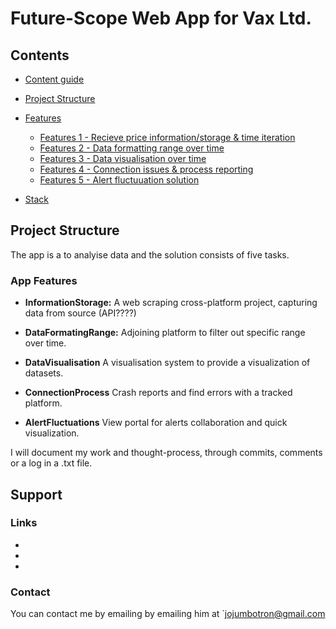 # Future-Scope Web App for Vax Ltd.
## Contents
- [Content guide](https://github.com/Benjamin144/feature-scope/blob/main/README.md#content-guide)
- [Project Structure](https://github.com/Benjamin144/feature-scope/blob/main/README.md#project-structure)
- [Features](https://github.com/Benjamin144/feature-scope/blob/main/README.md#features)
  - [Features 1 - Recieve price information/storage & time iteration](https://github.com/Benjamin144/feature-scope/blob/main/README.md#features)
  - [Features 2 - Data formatting range over time](https://github.com/Benjamin144/feature-scope/blob/main/README.md#features)
  - [Features 3 - Data visualisation over time](https://github.com/Benjamin144/feature-scope/blob/main/README.md#features)
  - [Features 4 - Connection issues & process reporting](https://github.com/Benjamin144/feature-scope/blob/main/README.md#features)
  - [Features 5 - Alert fluctuuation solution](https://github.com/Benjamin144/feature-scope/blob/main/README.md#features)

- [Stack](https://github.com/Benjamin144/feature-scope/blob/main/README.md#stack)

## Project Structure
The app is a to analyise data and the solution consists of five tasks.

### App Features

- **InformationStorage:**
A web scraping cross-platform project, capturing data from source (API????)

- **DataFormatingRange:**
Adjoining platform to filter out specific range over time.

- **DataVisualisation**
A visualisation system to provide a visualization of datasets.

- **ConnectionProcess**
Crash reports and find errors with a tracked platform.

- **AlertFluctuations**
View portal for alerts collaboration and quick visualization.

I will document my work and thought-process, through commits, comments or a log in a .txt file.

## Support
### Links

- [](https://)
- [](https://)
- [](https://)

### Contact 
You can contact me by emailing by emailing him at `jojumbotron@gmail.com

